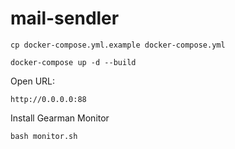 # mail-sendler

```
cp docker-compose.yml.example docker-compose.yml
```

```
docker-compose up -d --build
```

Open URL: 
```
http://0.0.0.0:88
```

Install Gearman Monitor
```
bash monitor.sh
```